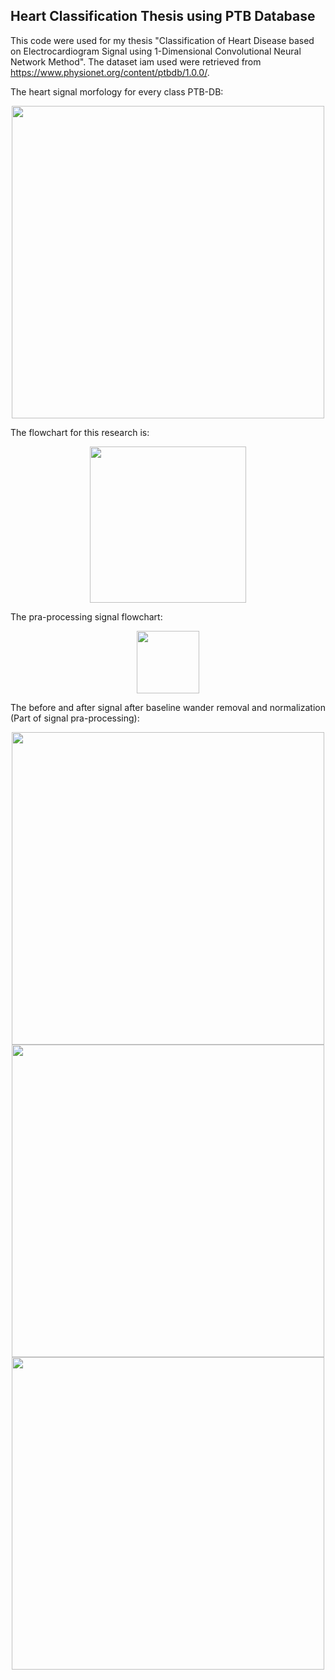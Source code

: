 ## Heart Classification Thesis using PTB Database

This code were used for my thesis "Classification of Heart Disease based on Electrocardiogram Signal using 1-Dimensional Convolutional Neural Network Method". The dataset iam used were retrieved from https://www.physionet.org/content/ptbdb/1.0.0/.

The heart signal morfology for every class  PTB-DB:

<p align="center">
  <img src="https://user-images.githubusercontent.com/89351262/146329338-31004d04-4777-493c-9a06-c89a61798bf5.png" width="500"/> <br />
</p>


The flowchart for this research is:

<p align="center">
  <img src="https://user-images.githubusercontent.com/89351262/146327195-fd7d5875-2826-4a94-a29d-a2d6f48d713d.png" height="250" /> <br />
</p>


The pra-processing signal flowchart:

<p align="center">
  <img src="https://user-images.githubusercontent.com/89351262/146327372-3f8633df-aca9-4346-832c-6aa7ff0aa886.png" width="100" /> <br />
</p>


The before and after signal after baseline wander removal and normalization (Part of signal pra-processing):

<p align="center">
  <img src="https://user-images.githubusercontent.com/89351262/146328336-f6c8bbe8-d7de-4ab1-b76b-94cdedd84365.png" width="500" /> <br />
<img src="https://user-images.githubusercontent.com/89351262/146329096-09740a77-7647-46df-8635-12bd033a9a54.png" width="500" /> <br />
<img src="https://user-images.githubusercontent.com/89351262/146329182-0cbcdafc-75eb-49c5-83f6-434c4aa77486.png" width="500" /> <br />
</p>
